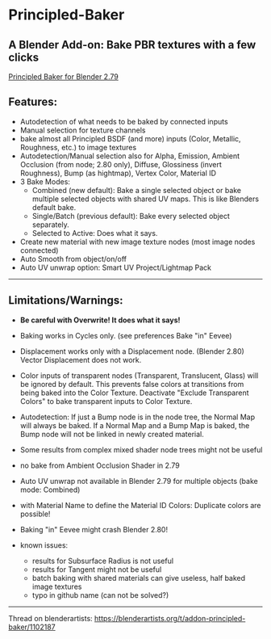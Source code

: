 # Principled-Baker
A Blender Add-on: Bake PBR textures with a few clicks
---

[Principled Baker for Blender 2.79](https://github.com/danielenger/Principled-Baker_for_2-79)


Features:
--
- Autodetection of what needs to be baked by connected inputs
- Manual selection for texture channels
- bake almost all Principled BSDF (and more) inputs (Color, Metallic, Roughness, etc.) to image textures
- Autodetection/Manual selection also for Alpha, Emission, Ambient Occlusion (from node; 2.80 only), Diffuse, Glossiness (invert Roughness), Bump (as hightmap), Vertex Color, Material ID
- 3 Bake Modes:
  - Combined (new default): Bake a single selected object or bake multiple selected objects with shared UV maps. This is like Blenders default bake.
  - Single/Batch (previous default): Bake every selected object separately.
  - Selected to Active: Does what it says.
- Create new material with new image texture nodes (most image nodes connected)
- Auto Smooth from object/on/off
- Auto UV unwrap option: Smart UV Project/Lightmap Pack

---
Limitations/Warnings:
--
- **Be careful with Overwrite! It does what it says!**

- Baking works in Cycles only. (see preferences Bake "in" Eevee)

- Displacement works only with a Displacement node. (Blender 2.80)
Vector Displacement does not work.

- Color inputs of transparent nodes (Transparent, Translucent, Glass) will be ignored by default.
This prevents false colors at transitions from being baked into the Color Texture.
Deactivate "Exclude Transparent Colors" to bake transparent inputs to Color Texture.

- Autodetection:
If just a Bump node is in the node tree, the Normal Map will always be baked.
If a Normal Map and a Bump Map is baked, the Bump node will not be linked in newly created material.

- Some results from complex mixed shader node trees might not be useful

- no bake from Ambient Occlusion Shader in 2.79

- Auto UV unwrap not available in Blender 2.79 for multiple objects (bake mode: Combined)

- with Material Name to define the Material ID Colors: Duplicate colors are possible!

- Baking "in" Eevee might crash Blender 2.80!

- known issues:
  * results for Subsurface Radius is not useful 
  * results for Tangent might not be useful
  * batch baking with shared materials can give useless, half baked image textures
  * typo in github name (can not be solved?)


***
Thread on blenderartists:
https://blenderartists.org/t/addon-principled-baker/1102187
